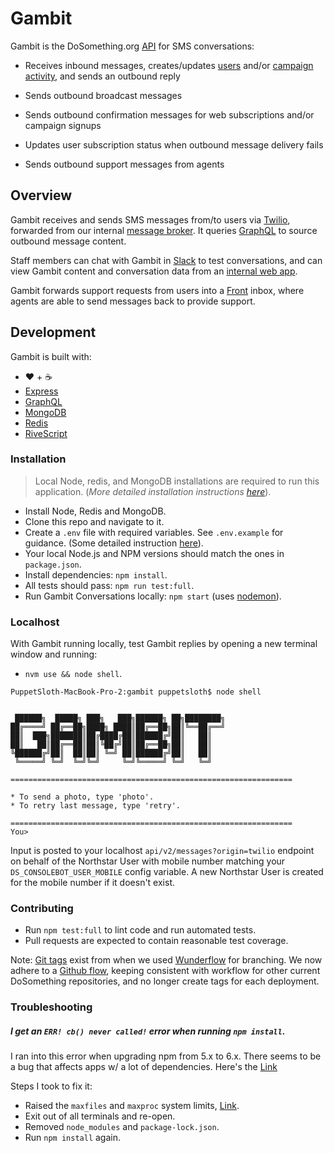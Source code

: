 # Gambit

Gambit is the DoSomething.org [API](/documentation/README.md) for SMS conversations:

* Receives inbound messages, creates/updates [users](https://www.github.com/dosomething/northstar) and/or [campaign activity](https://www.github.com/dosomething/rogue), and sends an outbound reply

* Sends outbound broadcast messages

* Sends outbound confirmation messages for web subscriptions and/or campaign signups

* Updates user subscription status when outbound message delivery fails

* Sends outbound support messages from agents

## Overview

Gambit receives and sends SMS messages from/to users via [Twilio](https://www.twilio.com), forwarded from our internal [message broker](https://www.github.com/dosomething/blink). It queries [GraphQL](https://www.github.com/dosomething/graphql) to source outbound message content.

Staff members can chat with Gambit in [Slack](https://www.github.com/dosomething/gambit-slack) to test conversations, and can view Gambit content and conversation data from an [internal web app](https://www.github.com/dosomething/gambit-admin).

Gambit forwards support requests from users into a [Front](https://www.frontapp.com) inbox, where agents are able to send messages back to provide support. 

## Development

Gambit is built with:
* ❤️ + ☕
* [Express](https://expressjs.com/)
* [GraphQL](https://graphql.org/learn/)
* [MongoDB](https://www.mongodb.com/)
* [Redis](https://redis.io/)
* [RiveScript](https://www.rivescript.com/)

### Installation

> Local Node, redis, and MongoDB installations are required to run this application. (_More detailed installation instructions [here](../documentation/onboarding/README.md#software-installation)_).

* Install Node, Redis and MongoDB.
* Clone this repo and navigate to it.
* Create a `.env` file with required variables. See `.env.example` for guidance. (Some detailed instruction [here](../documentation/onboarding/README.md#environment-variables)).
* Your local Node.js and NPM versions should match the ones in `package.json`.
* Install dependencies: `npm install`.
* All tests should pass: `npm run test:full`.
* Run Gambit Conversations locally: `npm start` (uses [nodemon](https://nodemon.io/)).

### Localhost

With Gambit running locally, test Gambit replies by opening a new terminal window and running:
- `nvm use && node shell`.

```
PuppetSloth-MacBook-Pro-2:gambit puppetsloth$ node shell


 ██████╗  █████╗ ███╗   ███╗██████╗ ██╗████████╗
██╔════╝ ██╔══██╗████╗ ████║██╔══██╗██║╚══██╔══╝
██║  ███╗███████║██╔████╔██║██████╔╝██║   ██║
██║   ██║██╔══██║██║╚██╔╝██║██╔══██╗██║   ██║
╚██████╔╝██║  ██║██║ ╚═╝ ██║██████╔╝██║   ██║
 ╚═════╝ ╚═╝  ╚═╝╚═╝     ╚═╝╚═════╝ ╚═╝   ╚═╝

===============================================================

* To send a photo, type 'photo'.
* To retry last message, type 'retry'.

===============================================================
You>
```

Input is posted to your localhost `api/v2/messages?origin=twilio` endpoint on behalf of the Northstar User with mobile number matching your  `DS_CONSOLEBOT_USER_MOBILE` config variable. A new Northstar User is created for the mobile number if it doesn't exist.

### Contributing

* Run `npm test:full` to lint code and run automated tests.
* Pull requests are expected to contain reasonable test coverage.

Note: [Git tags](https://github.com/DoSomething/gambit/tags) exist from when we used [Wunderflow](http://wunderflow.wunder.io/) for branching. We now adhere to a [Github flow](https://guides.github.com/introduction/flow/), keeping consistent with workflow for other current DoSomething repositories, and no longer create tags for each deployment.

### Troubleshooting

##### I get an `ERR! cb() never called!` error when running `npm install`.
I ran into this error when upgrading npm from 5.x to 6.x. There seems to be a bug that affects apps w/ a lot of dependencies. Here's the [Link](https://npm.community/t/crash-npm-err-cb-never-called/858)

Steps I took to fix it:
- Raised the `maxfiles` and `maxproc` system limits, [Link](https://unix.stackexchange.com/questions/108174/how-to-persistently-control-maximum-system-resource-consumption-on-mac/293062#answer-293062).
- Exit out of all terminals and re-open.
- Removed `node_modules` and `package-lock.json`.
- Run `npm install` again.
